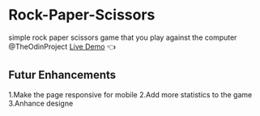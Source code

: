 # Rock-Paper-Scissors
simple rock paper scissors game that you play against the computer @TheOdinProject
[Live Demo](https://saifeddineboudokhane.github.io/Rock-Paper-Scissors/) :point_left:
## Futur Enhancements
1.Make the page responsive for mobile
2.Add more statistics to the game
3.Anhance designe
